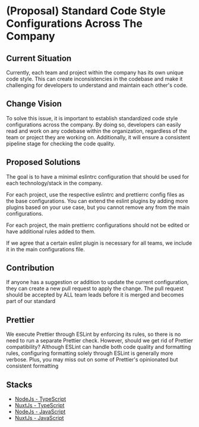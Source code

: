 # (Proposal) Standard Code Style Configurations Across The Company

## Current Situation

Currently, each team and project within the company has its own unique code style. This can create inconsistencies in the codebase and make it challenging for developers to understand and maintain each other's code.

## Change Vision

To solve this issue, it is important to establish standardized code style configurations across the company. By doing so, developers can easily read and work on any codebase within the organization, regardless of the team or project they are working on. Additionally, it will ensure a consistent pipeline stage for checking the code quality.

## Proposed Solutions

The goal is to have a minimal eslintrc configuration that should be used for each technology/stack in the company.

For each project, use the respective eslintrc and prettierrc config files as the base configurations. You can extend the eslint plugins by adding more plugins based on your use case, but you cannot remove any from the main configurations.

For each project, the main prettierrc configurations should not be edited or have additional rules added to them.

If we agree that a certain eslint plugin is necessary for all teams, we include it in the main configurations file.

## Contribution

If anyone has a suggestion or addition to update the current configuration, they can create a new pull request to apply the change. The pull request should be accepted by ALL team leads before it is merged and becomes part of our standard

## Prettier

We execute Prettier through ESLint by enforcing its rules, so there is no need to run a separate Prettier check. However, should we get rid of Prettier compatibility? Although ESLint can handle both code quality and formatting rules, configuring formatting solely through ESLint is generally more verbose. Plus, you may miss out on some of Prettier's opinionated but consistent formatting

## Stacks

* [NodeJs - TypeScript](/typescript/node)
* [NuxtJs - TypeScript](/typescript/nuxt)
* [NodeJs - JavaScript](/javascript/node)
* [NuxtJs - JavaScript](/javascript/nuxt)
